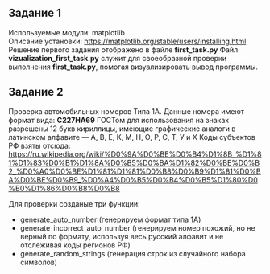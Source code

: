 ## Задание 1

Используемые модули: matplotlib  
Описание установки: https://matplotlib.org/stable/users/installing.html
Решение первого задания отображено в файле **first_task.py**
Файл **vizualization_first_task.py** служит для своеобразной проверки выполнения **first_task.py**, помогая визуализировать вывод программы.


## Задание 2

Проверка автомобильных номеров Типа 1А.
Данные номера имеют формат вида:
**С227НА69**
ГОСТом для использования на знаках разрешены 12 букв кириллицы, имеющие графические аналоги в латинском алфавите — А, В, Е, К, М, Н, О, Р, С, Т, У и Х
Коды субъектов РФ взяты отсюда:
https://ru.wikipedia.org/wiki/%D0%9A%D0%BE%D0%B4%D1%8B_%D1%81%D1%83%D0%B1%D1%8A%D0%B5%D0%BA%D1%82%D0%BE%D0%B2_%D0%A0%D0%BE%D1%81%D1%81%D0%B8%D0%B9%D1%81%D0%BA%D0%BE%D0%B9_%D0%A4%D0%B5%D0%B4%D0%B5%D1%80%D0%B0%D1%86%D0%B8%D0%B8

Для проверки созданые три функции:
+ generate_auto_number (генерируем формат типа 1А)
+ generate_incorrect_auto_number (генерируем номер похожий, но не верный по формату, используя весь русский алфавит и не отслеживая коды регионов РФ)
+ generate_random_strings (генерация строк из случайного набора символов)

